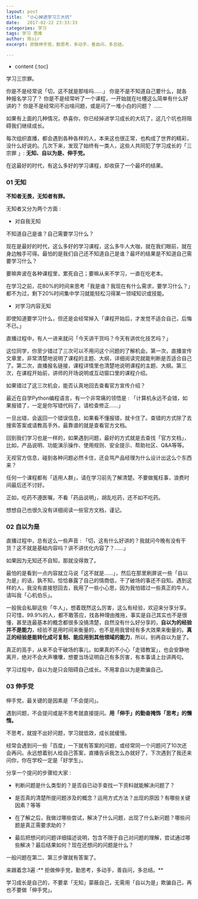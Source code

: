 ```yaml
---
layout: post
title:  "小心掉进学习三大坑"
date:   2017-02-22 23:33:33
categories: 学习
tags: 学习 思维
author: 陈sir
excerpt: 拒做伸手党，勤思考，多动手，善自问，多总结。

---
```

* content
{:toc}

学习三宗罪。

你是不是经常说「切，这不就是那啥吗……」
你是不是不知道自己要什么，就各种报名学习了？
你是不是经常听了一个课程，一开始就在吐槽这么简单有什么好讲的？
你是不是经常问不出啥问题，或是问了一堆小白的问题？
……

如果有上面的几种情况，恭喜你，你已经掉进学习成长的大坑了，这几个坑也将阻碍我们继续成长。

每次组织直播，都会遇到各种各样的人，本来这也很正常，也构成了世界的精彩，没什么好说的。几次下来，发现了始终有一类人，这些人共同犯了学习成长的「三宗罪 」: **无知、自以为是、伸手党。**

在这最好的时代，有这么多好的学习课程，却收获了一个最坏的结果。


### 01 无知

**不知者无畏，无知者有罪。**

无知者又分为两个方面 :

- 对自我无知

不知道自己是谁？自己需要学习什么？

现在是最好的时代，这么多好的学习课程，这么多牛人大咖，就在我们眼前，就在身边触手可得。最怕的是我们自己还不知道自己是谁？最坏的结果是不知道自己需要学习什么？

要嘛奔波在各种课程里，累死自己；要嘛从来不学习，一直在吃老本。

在学习之前，花80%的时间来思考「我是谁？我现在有什么需求，要学习什么？」都不为过，剩下20%时间集中学习就能轻松习得某一领域知识或技能。

- 对学习内容无知

即使知道要学习什么，但还是会经常掉入「课程开始后，才发觉不适合自己，后悔不已。」

直播过程中，有人一进来就问「今天讲干货吗？今天有讲优化技艺吗？」

这位同学，你至少错过了三次可以不用问这个问题的了解机会。第一次，直播宣传文章里，非常清楚地说明了课程的主题、大纲，详细阅读完就能判断是否适合自己了。第二次，直播报名链接，课程详情里也清楚地说明课程的主题、大纲。第三次，在课程开始前，讲师的开场说明或互动窗口里的课程介绍。

如果错过了这三次机会，能否认真地回去查看官方宣传介绍？

最近在自学Python编程语言，有一个非常痛的领悟是 : 「计算机永远不会错，如果报错了，一定是你写错代码了，请检查修正……」

一旦出错，会返回一个错误信息，如果看不懂报错，就卡住了。查错的方式除了去搜索答案或请教高手外，最靠谱的就是查看官方文档。

回到我们学习也是一样的，如果遇到问题，最好的方式就是去查找「官方文档」，比如，产品说明、功能演示操作、使用规则、安全提示、帮助社区、Q&A等等。

无视官方信息，碰到各种问题必然卡住，还会骂产品经理为什么设计出这么个东西来？

任何一个课程都有「适用人群」，请在学习前先了解清楚。不要做冤枉事，浪费时间最后还不讨好。

正如，吃药不遵医嘱，不看「药品说明」，胡乱吃药，还不如不吃药。

想想自己也很久没有详细阅读一些官方文档，谨记。

### 02 自以为是

直播过程中，总有这么一些声音 : 「切，这有什么好讲的？我就问今晚有没有干货？这不就是基础内容吗？讲不讲优化内容了？……」

如果因为无知还不自知，那就没得救了。

最怕的是看到一点内容就立马说「这不就是……」，然后在那里刷屏说一些「自以为是」的话，孰不知，恰恰暴露了自己的情商低，干了破场的事还不自知。遇到这样的人，我没有直接怒回去，我用了一些小心思，因为我怕错过一些真正的牛人，请叫我「心机伯乐」。

一般我会私聊这些「牛人」，想着既然这么厉害，这么有经验，欢迎来分享分享。只可惜，99.9%的人，都不敢答应，找各种理由推拖，事实是自己其实也不是很懂，甚至连最基本的概念都很多没搞清楚，自然没有什么好分享的，**自以为的经验并不是能力**，经验不是用时间来衡量的，也不是用我曾经有多大效果来衡量的。**真正的经验是能转化成可复制、能应用到其他领域的能力**，所以，别再自以为是了。

真正的高手，从来不会干破场的事儿，如果真的不小心「走错教室」，也会安静地离开，绝对不会大声囔囔，想要当场证明自己有多厉害，有本事请上台讲两句。

学习过程中，自以为是只会阻碍自己成长。不用拿自以为是欺骗自己。

### 03 伸手党

伸手党，最关键的是因素是「不会提问」。

遇到问题，不会提问或是不思考就直接提问。**用「伸手」的勤奋掩饰「思考」的懒惰。**

不思考，就提不出好问题，学习就低效，成长就缓慢。

经常会遇到问一些「百度」一下就有答案的问题，或经常同一个问题问了10次还会再问。永远想着别人给自己答案，直播告诉我怎么办就好了，下次遇到了我还来问你，你在学校一定是「好学生」。

分享一个提问的步骤给大家 :

- 判断问题是什么类型的？是否自已动手查找一下资料就能解决问题了？

- 是否真的清楚所提问题涉及的概念？运用方式方法？出现的原因？有哪些关键因素？等等

- 在了解之后，我做过哪些尝试，解决了什么问题，出现了什么新问题？哪些问题是真正需要求助的？

- 最后把想问的问题详细描述说明，包含不限于自己对问题的理解，尝试通过哪些解决？最后结果如何？现在还想问的问题是什么？

一般问题在第二、第三步骤就有答案了。

来跟着念3遍 :** 拒做伸手党，勤思考，多动手，善自问，多总结。**

学习成长是自己的，不要拿「无知」蒙蔽自己，无需用「自以为是」欺骗自己，再也不要做「伸手党」。

